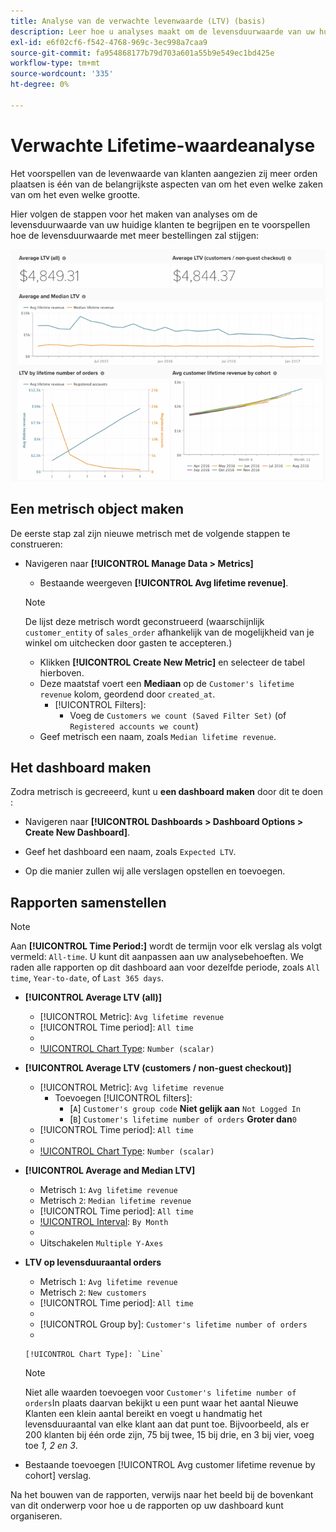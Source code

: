 ```yaml
---
title: Analyse van de verwachte levenwaarde (LTV) (basis)
description: Leer hoe u analyses maakt om de levensduurwaarde van uw huidige klanten te begrijpen en voorspelt hoe de levensduurwaarde met meer bestellingen zal stijgen.
exl-id: e6f02cf6-f542-4768-969c-3ec998a7caa9
source-git-commit: fa954868177b79d703a601a55b9e549ec1bd425e
workflow-type: tm+mt
source-wordcount: '335'
ht-degree: 0%

---
```


# Verwachte Lifetime-waardeanalyse

Het voorspellen van de levenwaarde van klanten aangezien zij meer orden plaatsen is één van de belangrijkste aspecten van om het even welke zaken van om het even welke grootte.

Hier volgen de stappen voor het maken van analyses om de levensduurwaarde van uw huidige klanten te begrijpen en te voorspellen hoe de levensduurwaarde met meer bestellingen zal stijgen:

![verwachte levenwaarde](../../assets/expected_ltv_720.png)

## Een metrisch object maken

De eerste stap zal zijn nieuwe metrisch met de volgende stappen te construeren:
* Navigeren naar **[!UICONTROL Manage Data > Metrics]**
   * Bestaande weergeven **[!UICONTROL Avg lifetime revenue]**.

   >[!NOTE]
   >
   >De lijst deze metrisch wordt geconstrueerd (waarschijnlijk `customer_entity` of `sales_order` afhankelijk van de mogelijkheid van je winkel om uitchecken door gasten te accepteren.)

   * Klikken **[!UICONTROL Create New Metric]** en selecteer de tabel hierboven.
   * Deze maatstaf voert een **Mediaan** op de `Customer's lifetime revenue` kolom, geordend door `created_at`.
      * [!UICONTROL Filters]:
         * Voeg de `Customers we count (Saved Filter Set)` (of `Registered accounts we count`)
   * Geef metrisch een naam, zoals `Median lifetime revenue`.



## Het dashboard maken

Zodra metrisch is gecreeerd, kunt u **een dashboard maken** door dit te doen :
* Navigeren naar **[!UICONTROL Dashboards > Dashboard Options > Create New Dashboard]**.
* Geef het dashboard een naam, zoals `Expected LTV`.

* Op die manier zullen wij alle verslagen opstellen en toevoegen.

## Rapporten samenstellen

>[!NOTE]
>
>Aan **[!UICONTROL Time Period:]** wordt de termijn voor elk verslag als volgt vermeld: `All-time`. U kunt dit aanpassen aan uw analysebehoeften. We raden alle rapporten op dit dashboard aan voor dezelfde periode, zoals `All time`, `Year-to-date`, of `Last 365 days`.

* **[!UICONTROL Average LTV (all)]**
   * [!UICONTROL Metric]: `Avg lifetime revenue`
   * [!UICONTROL Time period]: `All time`
   * 
      [!UICONTROL Interval]: `None`
   * [!UICONTROL Chart Type]: `Number (scalar)`

* **[!UICONTROL Average LTV (customers / non-guest checkout)]**
   * [!UICONTROL Metric]: `Avg lifetime revenue`
      * Toevoegen [!UICONTROL filters]:
         * [`A`] `Customer's group code` **Niet gelijk aan** `Not Logged In`
         * [`B`] `Customer's lifetime number of orders` **Groter dan**`0`
   * [!UICONTROL Time period]: `All time`
   * 
      [!UICONTROL Interval]: `None`
   * [!UICONTROL Chart Type]: `Number (scalar)`


* **[!UICONTROL Average and Median LTV]**
   * Metrisch `1`: `Avg lifetime revenue`
   * Metrisch `2`: `Median lifetime revenue`
   * [!UICONTROL Time period]: `All time`
   * [!UICONTROL Interval]: `By Month`
   * 
      [!UICONTROL Chart Type]: `Line`
   * Uitschakelen `Multiple Y-Axes`

* **LTV op levensduuraantal orders**
   * Metrisch `1`: `Avg lifetime revenue`
   * Metrisch `2`: `New customers`
   * [!UICONTROL Time period]: `All time`
   * 
      [!UICONTROL Interval]: `None`
   * [!UICONTROL Group by]: `Customer's lifetime number of orders`
   * 

      [!UICONTROL Chart Type]: `Line`
   >[!NOTE]
   >
   >Niet alle waarden toevoegen voor `Customer's lifetime number of orders`In plaats daarvan bekijkt u een punt waar het aantal Nieuwe Klanten een klein aantal bereikt en voegt u handmatig het levensduuraantal van elke klant aan dat punt toe. Bijvoorbeeld, als er 200 klanten bij één orde zijn, 75 bij twee, 15 bij drie, en 3 bij vier, voeg toe *1, 2 en 3*.

* Bestaande toevoegen [!UICONTROL Avg customer lifetime revenue by cohort] verslag.

Na het bouwen van de rapporten, verwijs naar het beeld bij de bovenkant van dit onderwerp voor hoe u de rapporten op uw dashboard kunt organiseren.
